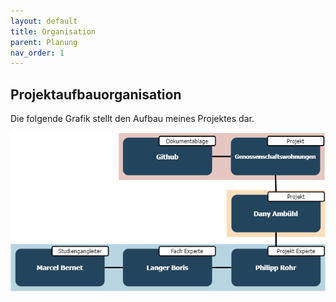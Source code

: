 ```yaml
---
layout: default
title: Organisation
parent: Planung
nav_order: 1
---
```


## Projektaufbauorganisation

Die folgende Grafik stellt den Aufbau meines Projektes dar.

![Projektorganisation](../img/project_organisation.png)
